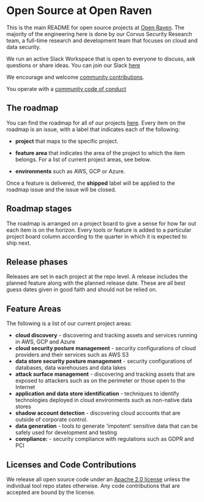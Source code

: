 # Open Source at Open Raven
This is the main README for open source projects at [Open Raven](https://www.openraven.com). The majority of the engineering here is done by our Corvus Security Research team, a full-time research and development team that focuses on cloud and data security. 

We run an active Slack Workspace that is open to everyone to discuss, ask questions or share ideas. You can join our Slack [here](https://join.slack.com/t/open-raven-research/shared_invite/zt-np27xiev-N5rL4AcTmrQt8YkE81BIaw)

We encourage and welcome [community contributions](CONTRIBUTING.md). 

You operate with a [community code of conduct](CODE_OF_CONDUCT.md)

## The roadmap
You can find the roadmap for all of our projects [here](https://github.com/openraven/open-raven/projects/1). 
Every item on the roadmap is an issue, with a label that indicates each of the following:

- **project** that maps to the specific project.

- **feature area** that indicates the area of the project to which the item belongs. For a list of current project areas, see below.

- **environments** such as AWS, GCP or Azure.

Once a feature is delivered, the **shipped** label will be applied to the roadmap issue and the issue will be closed.

## Roadmap stages

The roadmap is arranged on a project board to give a sense for how far out each item is on the horizon. Every tools or feature is added to a particular project board column according to the quarter in which it is expected to ship next.

## Release phases

Releases are set in each project at the repo level. A release includes the planned feature along with the planned release date. These are all best guess dates given in good faith and should not be relied on. 

## Feature Areas

The following is a list of our current project areas:

- **cloud discovery** - discovering and tracking assets and services running in AWS, GCP and Azure
- **cloud security posture management** - security configurations of cloud providers and their services such as AWS S3
- **data store security posture management** - security configurations of databases, data warehouses and data lakes
- **attack surface management** - discovering and tracking assets that are exposed to attackers such as on the perimeter or those open to the Internet 
- **application and data store identification** - techniques to identify technologies deployed in cloud environments such as non-native data stores
- **shadow account detection** - discovering cloud accounts that are outside of corporate control.
- **data generation** - tools to generate 'impotent' sensitive data that can be safely used for development and testing
- **compliance:** - security compliance with regulations such as GDPR and PCI

## Licenses and Code Contributions

We release all open source code under an [Apache 2.0 license](https://choosealicense.com/licenses/apache-2.0/) unless the individual tool repo states otherwise. Any code contributions that are accepted are bound by the license.
